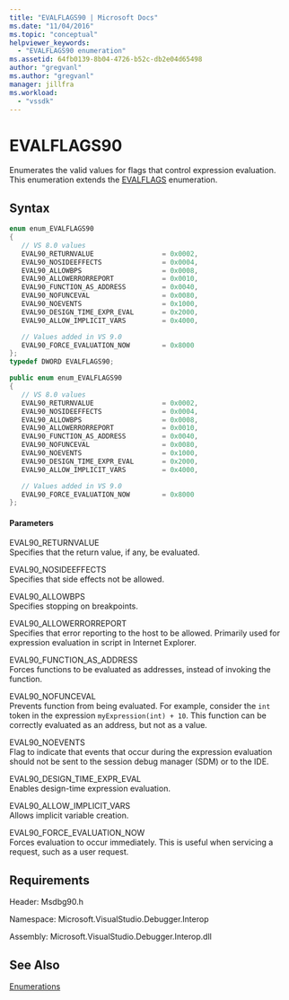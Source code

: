 ```yaml
---
title: "EVALFLAGS90 | Microsoft Docs"
ms.date: "11/04/2016"
ms.topic: "conceptual"
helpviewer_keywords:
  - "EVALFLAGS90 enumeration"
ms.assetid: 64fb0139-8b04-4726-b52c-db2e04d65498
author: "gregvanl"
ms.author: "gregvanl"
manager: jillfra
ms.workload:
  - "vssdk"
---
```

# EVALFLAGS90
Enumerates the valid values for flags that control expression evaluation. This enumeration extends the [EVALFLAGS](../../../extensibility/debugger/reference/evalflags.md) enumeration.

## Syntax

```cpp
enum enum_EVALFLAGS90
{
   // VS 8.0 values
   EVAL90_RETURNVALUE                 = 0x0002,
   EVAL90_NOSIDEEFFECTS               = 0x0004,
   EVAL90_ALLOWBPS                    = 0x0008,
   EVAL90_ALLOWERRORREPORT            = 0x0010,
   EVAL90_FUNCTION_AS_ADDRESS         = 0x0040,
   EVAL90_NOFUNCEVAL                  = 0x0080,
   EVAL90_NOEVENTS                    = 0x1000,
   EVAL90_DESIGN_TIME_EXPR_EVAL       = 0x2000,
   EVAL90_ALLOW_IMPLICIT_VARS         = 0x4000,

   // Values added in VS 9.0
   EVAL90_FORCE_EVALUATION_NOW        = 0x8000
};
typedef DWORD EVALFLAGS90;
```

```csharp
public enum enum_EVALFLAGS90
{
   // VS 8.0 values
   EVAL90_RETURNVALUE                 = 0x0002,
   EVAL90_NOSIDEEFFECTS               = 0x0004,
   EVAL90_ALLOWBPS                    = 0x0008,
   EVAL90_ALLOWERRORREPORT            = 0x0010,
   EVAL90_FUNCTION_AS_ADDRESS         = 0x0040,
   EVAL90_NOFUNCEVAL                  = 0x0080,
   EVAL90_NOEVENTS                    = 0x1000,
   EVAL90_DESIGN_TIME_EXPR_EVAL       = 0x2000,
   EVAL90_ALLOW_IMPLICIT_VARS         = 0x4000,

   // Values added in VS 9.0
   EVAL90_FORCE_EVALUATION_NOW        = 0x8000
};
```

#### Parameters
EVAL90_RETURNVALUE  
Specifies that the return value, if any, be evaluated.

EVAL90_NOSIDEEFFECTS  
Specifies that side effects not be allowed.

EVAL90_ALLOWBPS  
Specifies stopping on breakpoints.

EVAL90_ALLOWERRORREPORT  
Specifies that error reporting to the host to be allowed. Primarily used for expression evaluation in script in Internet Explorer.

EVAL90_FUNCTION_AS_ADDRESS  
Forces functions to be evaluated as addresses, instead of invoking the function.

EVAL90_NOFUNCEVAL  
Prevents function from being evaluated. For example, consider the `int` token in the expression `myExpression(int) + 10`. This function can be correctly evaluated as an address, but not as a value.

EVAL90_NOEVENTS  
Flag to indicate that events that occur during the expression evaluation should not be sent to the session debug manager (SDM) or to the IDE.

EVAL90_DESIGN_TIME_EXPR_EVAL  
Enables design-time expression evaluation.

EVAL90_ALLOW_IMPLICIT_VARS  
Allows implicit variable creation.

EVAL90_FORCE_EVALUATION_NOW  
Forces evaluation to occur immediately. This is useful when servicing a request, such as a user request.

## Requirements
Header: Msdbg90.h

Namespace: Microsoft.VisualStudio.Debugger.Interop

Assembly: Microsoft.VisualStudio.Debugger.Interop.dll

## See Also
[Enumerations](../../../extensibility/debugger/reference/enumerations-visual-studio-debugging.md)
